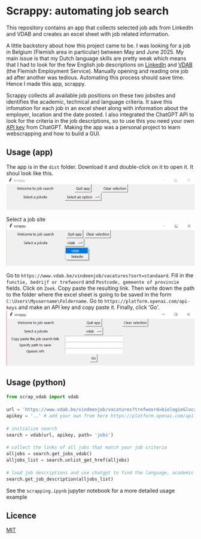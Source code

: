# Scrappy: automating job search

This repository contains an app that collects selected job ads from LinkedIn and VDAB and creates an excel sheet with job related information. 

A little backstory about how this project came to be. I was looking for a job in Belgium (Flemish area in particular) between May and June 2025. My main issue is that my Dutch language skills are pretty weak which means that I had to look for the few English job descriptions on [LinkedIn](https://www.linkedin.com/jobs/) and [VDAB](https://www.vdab.be/vindeenjob/vacatures?sort=standaard) (the Flemish Employment Service). Manually opening and reading one job ad after another was tedious. Automating this process should save time. Hence I made this app, scrappy. 

Scrappy collects all available job positions on these two jobsites and identifies the academic, technical and language criteria. It save this infomation for each job in an excel sheet along with information about the employer, location and the date posted. I also integrated the ChatGPT API to look for the criteria in the job descriptions, so to use this you need your own [API key](https://platform.openai.com/api-keys) from ChatGPT. Making the app was a personal project to learn webscrapping and how to build a GUI. 

## Usage (app)

The app is in the `dist` folder. Download it and double-click on it to open it. It shoul look like this. 
![front](scrappy/images/front.PNG)

Select a job site
![options](scrappy/images/options.PNG)

Go to `https://www.vdab.be/vindeenjob/vacatures?sort=standaard`. Fill in the `functie, bedrijf or trefwoord` and `Postcode, gemeente of provincie` fields. Click on `Zoek`. Copy paste the resulting link. Then write down the path to the folder where the excel sheet is going to be saved in the form `C:\Users\Myusername\Foldername`. Go to `https://platform.openai.com/api-keys` and make an API key and copy paste it. Finally, click 'Go'. 
![vdab](scrappy/images/vdab.PNG)

## Usage (python)
```python
from scrap_vdab import vdab

url = 'https://www.vdab.be/vindeenjob/vacatures?trefwoord=biologie&locatie=Brussel%20(Regio)&locatieCode=BE1&sort=standaard' # example
apikey = '..' # add your own from here https://platform.openai.com/api-keys

# initialize search
search = vdab(url, apikey, path= 'jobs')

# collect the links of all jobs that match your job criteria
alljobs = search.get_jobs_vdab()
alljobs_list = search.unlist_get_href(alljobs)

# load job descriptions and use chatgpt to find the language, academic and technical requirements and save these in an excel sheet 
search.get_job_description(alljobs_list)
```
See the `scrapping.ipynb` jupyter notebook for a more detailed usage example

## Licence

[MIT](https://choosealicense.com/licenses/mit/)
